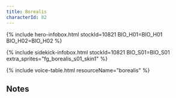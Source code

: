 ```yaml
---
title: Borealis
characterId: 82
---
```


{% include hero-infobox.html stockId=10821 BIO_H01=BIO_H01 BIO_H02=BIO_H02 %}

{% include sidekick-infobox.html stockId=10821 BIO_S01=BIO_S01 extra_sprites="fg_borealis_s01_skin1" %}

{% include voice-table.html resourceName="borealis"
%}

## Notes

